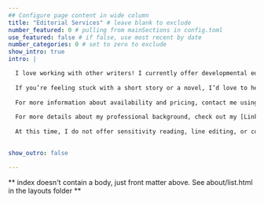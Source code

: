 ```yaml
---
## Configure page content in wide column
title: "Editorial Services" # leave blank to exclude
number_featured: 0 # pulling from mainSections in config.toml
use_featured: false # if false, use most recent by date
number_categories: 0 # set to zero to exclude
show_intro: true
intro: |

  I love working with other writers! I currently offer developmental editing services for works of fiction. All genres are welcome. 
  
  If you’re feeling stuck with a short story or a novel, I’d love to help you figure out “what’s missing” and make your work stronger. I’ll read your draft and take notes on the major elements such as plot and character development, and I’ll ask questions to help you narrow your focus and figure out what the story is really about. After I read your work, we’ll discuss over a phone call, which I like to think of as a brainstorming conversation—not a critique session. The hope is that you’ll end the call feeling energized and ready to pick up where you left off in your draft. 
  
  For more information about availability and pricing, contact me using the form below. Please include a description of your project, a few sample pages of your work, and your preferred time frame. 
  
  For more details about my professional background, check out my [LinkedIn profile](https://www.linkedin.com/in/holly-hilliard-25639141). For more information about my editing process, you can check out [this Q&A](https://julietetelandresen.com/holly-hilliard-five-questions-with-the-author-editor/) with my client, the novelist Julie Tetel Andresen.
  
  At this time, I do not offer sensitivity reading, line editing, or copyediting services.

  
show_outro: false

---
```


** index doesn't contain a body, just front matter above.
See about/list.html in the layouts folder **
